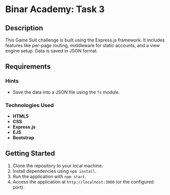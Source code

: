 # Binar Academy: Task 3

## Description
This Game Suit challenge is built using the Express.js framework. It includes features like per-page routing, middleware for static accounts, and a view engine setup. Data is saved in JSON format.

## Requirements
### Hints
- Save the data into a JSON file using the `fs` module.

### Technologies Used
- **HTML5**
- **CSS**
- **Express.js**
- **EJS**
- **Bootstrap**

## Getting Started
1. Clone the repository to your local machine.
2. Install dependencies using `npm install`.
3. Run the application with `npm start`.
4. Access the application at `http://localhost:3000` (or the configured port).

